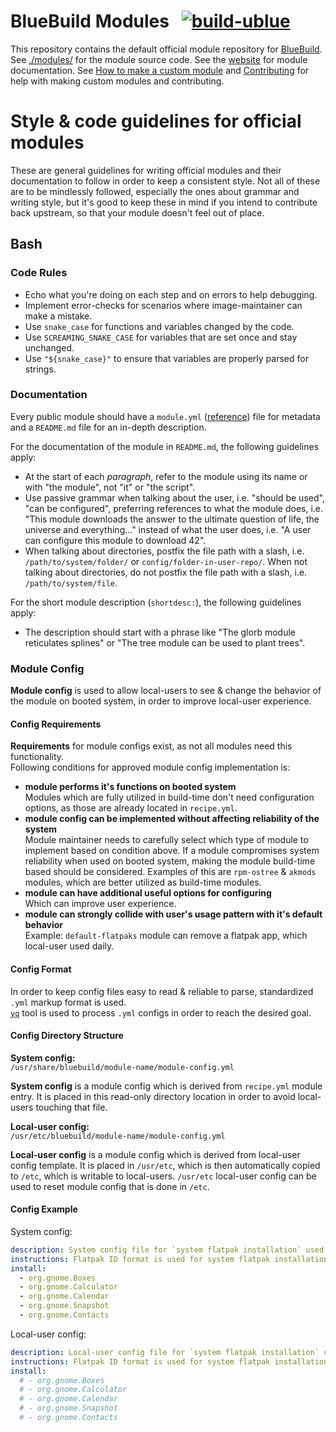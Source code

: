 # BlueBuild Modules &nbsp; [![build-ublue](https://github.com/blue-build/modules/actions/workflows/build.yml/badge.svg)](https://github.com/blue-build/modules/actions/workflows/build.yml)

This repository contains the default official module repository for [BlueBuild](https://blue-build.org/). See [./modules/](./modules/) for the module source code. See the [website](https://blue-build.org/reference/module/) for module documentation. See [How to make a custom module](https://blue-build.org/how-to/making-modules/) and [Contributing](https://blue-build.org/learn/contributing/) for help with making custom modules and contributing.

# Style & code guidelines for official modules

These are general guidelines for writing official modules and their documentation to follow in order to keep a consistent style. Not all of these are to be mindlessly followed, especially the ones about grammar and writing style, but it's good to keep these in mind if you intend to contribute back upstream, so that your module doesn't feel out of place.

## Bash

### Code Rules

- Echo what you're doing on each step and on errors to help debugging.
- Implement error-checks for scenarios where image-maintainer can make a mistake.
- Use `snake_case` for functions and variables changed by the code.
- Use `SCREAMING_SNAKE_CASE` for variables that are set once and stay unchanged.
- Use `"${snake_case}"` to ensure that variables are properly parsed for strings.

### Documentation

Every public module should have a `module.yml` ([reference](https://blue-build.org/reference/module/#moduleyml)) file for metadata and a `README.md` file for an in-depth description. 

For the documentation of the module in `README.md`, the following guidelines apply:
- At the start of each _paragraph_, refer to the module using its name or with "the module", not "it" or "the script".
- Use passive grammar when talking about the user, i.e. "should be used", "can be configured", preferring references to what the module does, i.e. "This module downloads the answer to the ultimate question of life, the universe and everything..." instead of what the user does, i.e. "A user can configure this module to download 42".
- When talking about directories, postfix the file path with a slash, i.e. `/path/to/system/folder/` or `config/folder-in-user-repo/`. When not talking about directories, do not postfix the file path with a slash, i.e. `/path/to/system/file`.

For the short module description (`shortdesc:`), the following guidelines apply:
- The description should start with a phrase like "The glorb module reticulates splines" or "The tree module can be used to plant trees".

### Module Config

**Module config** is used to allow local-users to see & change the behavior of the module on booted system, in order to improve local-user experience.

#### Config Requirements
**Requirements** for module configs exist, as not all modules need this functionality.  
Following conditions for approved module config implementation is:

- **module performs it's functions on booted system**  
 Modules which are fully utilized in build-time don't need configuration options, as those are already located in `recipe.yml`.
- **module config can be implemented without affecting reliability of the system**  
 Module maintainer needs to carefully select which type of module to implement based on condition above. If a module compromises system reliability when used on booted system, making the module build-time based should be considered. Examples of this are `rpm-ostree` & `akmods` modules, which are better utilized as build-time modules.
- **module can have additional useful options for configuring**  
Which can improve user experience.
- **module can strongly collide with user's usage pattern with it's default behavior**  
Example: `default-flatpaks` module can remove a flatpak app, which local-user used daily.

#### Config Format

In order to keep config files easy to read & reliable to parse, standardized `.yml` markup format is used.  
[`yq`](https://github.com/mikefarah/yq) tool is used to process `.yml` configs in order to reach the desired goal.

#### Config Directory Structure

**System config:**  
`/usr/share/bluebuild/module-name/module-config.yml`

**System config** is a module config which is derived from `recipe.yml` module entry. It is placed in this read-only directory location in order to avoid local-users touching that file.

**Local-user config:**  
`/usr/etc/bluebuild/module-name/module-config.yml` 

**Local-user config** is a module config which is derived from local-user config template. It is placed in `/usr/etc`, which is then automatically copied to `/etc`, which is writable to local-users. `/usr/etc` local-user config can be used to reset module config that is done in `/etc`.

#### Config Example

System config:

```yaml
description: System config file for `system flatpak installation` used by the `default-flatpaks` BlueBuild module.
instructions: Flatpak ID format is used for system flatpak installation.
install:
  - org.gnome.Boxes 
  - org.gnome.Calculator
  - org.gnome.Calendar
  - org.gnome.Snapshot
  - org.gnome.Contacts
```

Local-user config:

```yaml
description: Local-user config file for `system flatpak installation` used by the `default-flatpaks` BlueBuild module.
instructions: Flatpak ID format is used for system flatpak installation. Insert entries with removed # starting symbol.
install:
  # - org.gnome.Boxes 
  # - org.gnome.Calculator
  # - org.gnome.Calendar
  # - org.gnome.Snapshot
  # - org.gnome.Contacts
```
